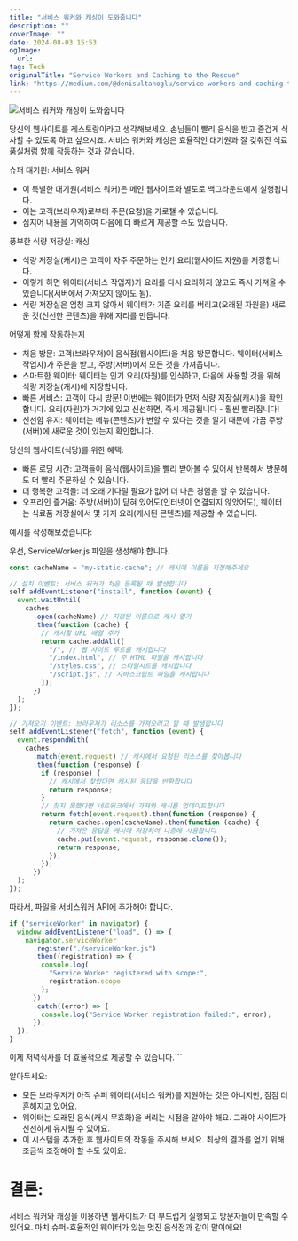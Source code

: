 ```yaml
---
title: "서비스 워커와 캐싱이 도와줍니다"
description: ""
coverImage: ""
date: 2024-08-03 15:53
ogImage: 
  url: 
tag: Tech
originalTitle: "Service Workers and Caching to the Rescue"
link: "https://medium.com/@denisultanoglu/service-workers-and-caching-to-the-rescue-3ca58a7101b0"
---
```




![서비스 워커와 캐싱이 도와줍니다](/assets/img/ServiceWorkersandCachingtotheRescue_0.png)

당신의 웹사이트를 레스토랑이라고 생각해보세요. 손님들이 빨리 음식을 받고 즐겁게 식사할 수 있도록 하고 싶으시죠. 서비스 워커와 캐싱은 효율적인 대기원과 잘 갖춰진 식료품실처럼 함께 작동하는 것과 같습니다.

슈퍼 대기원: 서비스 워커

- 이 특별한 대기원(서비스 워커)은 메인 웹사이트와 별도로 백그라운드에서 실행됩니다.
- 이는 고객(브라우저)로부터 주문(요청)을 가로챌 수 있습니다.
- 심지어 내용을 기억하여 다음에 더 빠르게 제공할 수도 있습니다.

<div class="content-ad"></div>

풍부한 식량 저장실: 캐싱

- 식량 저장실(캐시)은 고객이 자주 주문하는 인기 요리(웹사이트 자원)를 저장합니다.
- 이렇게 하면 웨이터(서비스 작업자)가 요리를 다시 요리하지 않고도 즉시 가져올 수 있습니다(서버에서 가져오지 않아도 됨).
- 식량 저장실은 엄청 크지 않아서 웨이터가 기존 요리를 버리고(오래된 자원을) 새로운 것(신선한 콘텐츠)을 위해 자리를 만듭니다.

어떻게 함께 작동하는지

- 처음 방문: 고객(브라우저)이 음식점(웹사이트)을 처음 방문합니다. 웨이터(서비스 작업자)가 주문을 받고, 주방(서버)에서 모든 것을 가져옵니다.
- 스마트한 웨이터: 웨이터는 인기 요리(자원)를 인식하고, 다음에 사용할 것을 위해 식량 저장실(캐시)에 저장합니다.
- 빠른 서비스: 고객이 다시 방문! 이번에는 웨이터가 먼저 식량 저장실(캐시)을 확인합니다. 요리(자원)가 거기에 있고 신선하면, 즉시 제공됩니다 - 훨씬 빨라집니다!
- 신선함 유지: 웨이터는 메뉴(콘텐츠)가 변할 수 있다는 것을 알기 때문에 가끔 주방(서버)에 새로운 것이 있는지 확인합니다.

<div class="content-ad"></div>

당신의 웹사이트(식당)를 위한 혜택:

- 빠른 로딩 시간: 고객들이 음식(웹사이트)을 빨리 받아볼 수 있어서 반복해서 방문해도 더 빨리 주문하실 수 있습니다.
- 더 행복한 고객들: 더 오래 기다릴 필요가 없어 더 나은 경험을 할 수 있습니다.
- 오프라인 즐거움: 주방(서버)이 닫혀 있어도(인터넷이 연결되지 않았어도), 웨이터는 식료품 저장실에서 몇 가지 요리(캐시된 콘텐츠)를 제공할 수 있습니다.

예시를 작성해보겠습니다:

우선, ServiceWorker.js 파일을 생성해야 합니다.

<div class="content-ad"></div>

```js
const cacheName = "my-static-cache"; // 캐시에 이름을 지정해주세요

// 설치 이벤트: 서비스 워커가 처음 등록될 때 발생합니다
self.addEventListener("install", function (event) {
  event.waitUntil(
    caches
      .open(cacheName) // 지정된 이름으로 캐시 열기
      .then(function (cache) {
        // 캐시할 URL 배열 추가
        return cache.addAll([
          "/", // 웹 사이트 루트를 캐시합니다
          "/index.html", // 주 HTML 파일을 캐시합니다
          "/styles.css", // 스타일시트를 캐시합니다
          "/script.js", // 자바스크립트 파일을 캐시합니다
        ]);
      })
  );
});

// 가져오기 이벤트: 브라우저가 리소스를 가져오려고 할 때 발생합니다
self.addEventListener("fetch", function (event) {
  event.respondWith(
    caches
      .match(event.request) // 캐시에서 요청된 리소스를 찾아봅니다
      .then(function (response) {
        if (response) {
          // 캐시에서 찾았다면 캐시된 응답을 반환합니다
          return response;
        }
        // 찾지 못했다면 네트워크에서 가져와 캐시를 업데이트합니다
        return fetch(event.request).then(function (response) {
          return caches.open(cacheName).then(function (cache) {
            // 가져온 응답을 캐시에 저장하여 나중에 사용합니다
            cache.put(event.request, response.clone());
            return response;
          });
        });
      })
  );
});
```

따라서, 파일을 서비스워커 API에 추가해야 합니다.

```js
if ("serviceWorker" in navigator) {
  window.addEventListener("load", () => {
    navigator.serviceWorker
      .register("./serviceWorker.js")
      .then((registration) => {
        console.log(
          "Service Worker registered with scope:",
          registration.scope
        );
      })
      .catch((error) => {
        console.log("Service Worker registration failed:", error);
      });
  });
}
```

이제 저녁식사를 더 효율적으로 제공할 수 있습니다.```

<div class="content-ad"></div>

알아두세요:

- 모든 브라우저가 아직 슈퍼 웨이터(서비스 워커)를 지원하는 것은 아니지만, 점점 더 흔해지고 있어요.
- 웨이터는 오래된 음식(캐시 무효화)을 버리는 시점을 알아야 해요. 그래야 사이트가 신선하게 유지될 수 있어요.
- 이 시스템을 추가한 후 웹사이트의 작동을 주시해 보세요. 최상의 결과를 얻기 위해 조금씩 조정해야 할 수도 있어요.

# 결론:

서비스 워커와 캐싱을 이용하면 웹사이트가 더 부드럽게 실행되고 방문자들이 만족할 수 있어요. 마치 슈퍼-효율적인 웨이터가 있는 멋진 음식점과 같이 말이에요!
